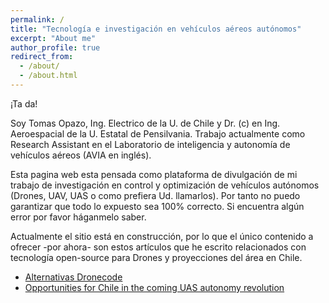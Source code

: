 ```yaml
---
permalink: /
title: "Tecnología e investigación en vehículos aéreos autónomos"
excerpt: "About me"
author_profile: true
redirect_from: 
  - /about/
  - /about.html
---
```


¡Ta da! 

Soy Tomas Opazo, Ing. Electrico de la U. de Chile y Dr. (c) en Ing. Aeroespacial de la U. Estatal de Pensilvania. Trabajo actualmente como Research Assistant en el Laboratorio de inteligencia y autonomía de vehículos aéreos (AVIA en inglés). 

Esta pagina web esta pensada como plataforma de divulgación de mi trabajo de investigación en control y optimización de vehículos autónomos (Drones, UAV, UAS o como prefiera Ud. llamarlos). Por tanto no puedo garantizar que todo lo expuesto sea 100% correcto. Si encuentra algún error por favor háganmelo saber. 

Actualmente el sitio está en construcción, por lo que el único contenido a ofrecer -por ahora- son estos artículos que he escrito relacionados con tecnología open-source para Drones y proyecciones del área en Chile. 


- [Alternativas Dronecode](http://toopazo.github.io/files/toopazo_alternativasDronecode.pdf)
- [Opportunities for Chile in the coming UAS autonomy revolution](http://toopazo.github.io/files/toopazo_UAS_opportunities.pdf)
